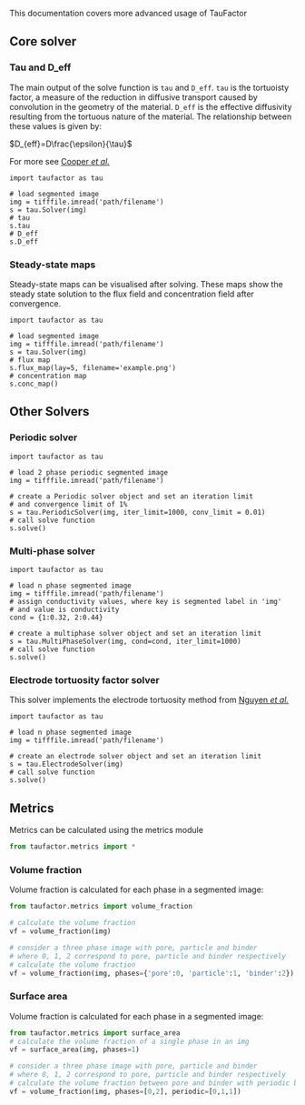 This documentation covers more advanced usage of TauFactor

## Core solver

### Tau and D_eff

The main output of the solve function is `tau` and `D_eff`. `tau` is the tortuoisty factor, a measure of the reduction in diffusive transport caused by convolution in the geometry of the material. `D_eff` is the effective diffusivity resulting from the tortuous nature of the material. The relationship between these values is given by:

$D_{eff}=D\frac{\epsilon}{\tau}$

For more see [Cooper _et al._](https://doi.org/10.1016/j.softx.2016.09.002)

```
import taufactor as tau

# load segmented image
img = tifffile.imread('path/filename')
s = tau.Solver(img)
# tau
s.tau
# D_eff
s.D_eff
```

### Steady-state maps

Steady-state maps can be visualised after solving. These maps show the steady state solution to the flux field and concentration field after convergence.

```
import taufactor as tau

# load segmented image
img = tifffile.imread('path/filename')
s = tau.Solver(img)
# flux map
s.flux_map(lay=5, filename='example.png')
# concentration map
s.conc_map()
```

## Other Solvers

### Periodic solver

```
import taufactor as tau

# load 2 phase periodic segmented image
img = tifffile.imread('path/filename')

# create a Periodic solver object and set an iteration limit
# and convergence limit of 1%
s = tau.PeriodicSolver(img, iter_limit=1000, conv_limit = 0.01)
# call solve function
s.solve()
```

### Multi-phase solver

```
import taufactor as tau

# load n phase segmented image
img = tifffile.imread('path/filename')
# assign conductivity values, where key is segmented label in 'img'
# and value is conductivity
cond = {1:0.32, 2:0.44}

# create a multiphase solver object and set an iteration limit
s = tau.MultiPhaseSolver(img, cond=cond, iter_limit=1000)
# call solve function
s.solve()
```

### Electrode tortuosity factor solver

This solver implements the electrode tortuosity method from [Nguyen _et al._](https://doi.org/10.1038/s41524-020-00386-4)

```
import taufactor as tau

# load n phase segmented image
img = tifffile.imread('path/filename')

# create an electrode solver object and set an iteration limit
s = tau.ElectrodeSolver(img)
# call solve function
s.solve()
```

## Metrics

Metrics can be calculated using the metrics module

```python
from taufactor.metrics import *
```

### Volume fraction

Volume fraction is calculated for each phase in a segmented image:

```python
from taufactor.metrics import volume_fraction

# calculate the volume fraction
vf = volume_fraction(img)

# consider a three phase image with pore, particle and binder
# where 0, 1, 2 correspond to pore, particle and binder respectively
# calculate the volume fraction
vf = volume_fraction(img, phases={'pore':0, 'particle':1, 'binder':2})
```

### Surface area

Volume fraction is calculated for each phase in a segmented image:

```python
from taufactor.metrics import surface_area
# calculate the volume fraction of a single phase in an img
vf = surface_area(img, phases=1)

# consider a three phase image with pore, particle and binder
# where 0, 1, 2 correspond to pore, particle and binder respectively
# calculate the volume fraction between pore and binder with periodic boundaries in y and z axes
vf = volume_fraction(img, phases=[0,2], periodic=[0,1,1])
```
